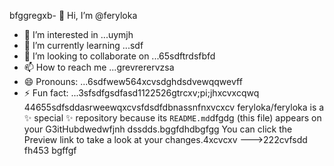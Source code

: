 bfggregxb- 👋 Hi, I’m @feryloka
- 👀 I’m interested in ...uymjh
- 🌱 I’m currently learning ...sdf
- 💞️ I’m looking to collaborate on ...65sdftrdsfbfd
- 📫 How to reach me ...grevrerervzsa
- 😄 Pronouns: ...6sdfwew564xcvsdghdsdvewqqwevff
- ⚡ Fun fact: ...3sfsdfgsdfasd1122526gtrcxv;pi;jhxcvxcqwq
44655sdfsddasrweewqxcvsfdsdfdbnassnfnxvcxcv
feryloka/feryloka is a ✨ special ✨ repository because its `README.md`dfgdg (this file) appears on your G3itHubdwedwfjnh dssdds.bggfdhdbgfgg
You can click the Preview link to take a look at your changes.4xcvcxv
--->222cvfsdd
fh453
bgffgf
